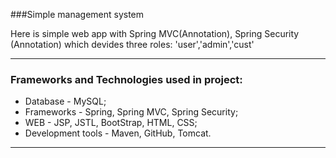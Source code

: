 ###Simple management system 

Here is simple web app with Spring MVC(Annotation), Spring Security (Annotation)
 which devides three roles: 'user','admin','cust'
____________
### Frameworks and Technologies used in project:

   * Database - MySQL;
   * Frameworks - Spring, Spring MVC, Spring Security;
   * WEB - JSP, JSTL, BootStrap, HTML, CSS;
   * Development tools - Maven, GitHub, Tomcat.
___________

